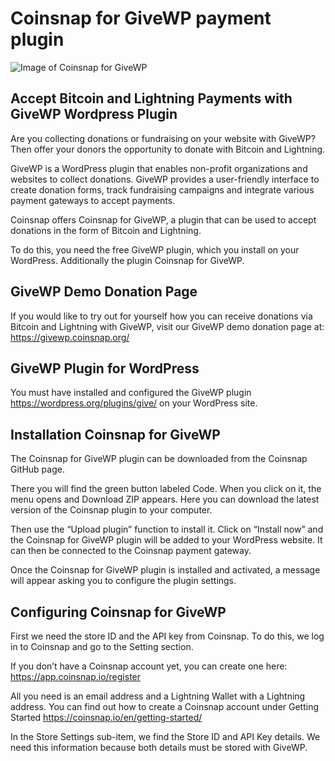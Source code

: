 # Coinsnap for GiveWP payment plugin #
![Image of Coinsnap for GiveWP](https://coinsnap.io/wp-content/uploads/2024/02/Coinsnap-for-GiveWP.png)
## Accept Bitcoin and Lightning Payments with GiveWP Wordpress Plugin ##
Are you collecting donations or fundraising on your website with GiveWP? Then offer your donors the opportunity to donate with Bitcoin and Lightning.

GiveWP is a WordPress plugin that enables non-profit organizations and websites to collect donations. GiveWP provides a user-friendly interface to create donation forms, track fundraising campaigns and integrate various payment gateways to accept payments.

Coinsnap offers Coinsnap for GiveWP, a plugin that can be used to accept donations in the form of Bitcoin and Lightning.

To do this, you need the free GiveWP plugin, which you install on your WordPress. Additionally the plugin Coinsnap for GiveWP.

## GiveWP Demo Donation Page
If you would like to try out for yourself how you can receive donations via Bitcoin and Lightning with GiveWP, visit our GiveWP demo donation page at: https://givewp.coinsnap.org/

## GiveWP Plugin for WordPress
You must have installed and configured the GiveWP plugin https://wordpress.org/plugins/give/ on your WordPress site.

## Installation Coinsnap for GiveWP
The Coinsnap for GiveWP plugin can be downloaded from the Coinsnap GitHub page.

There you will find the green button labeled Code. When you click on it, the menu opens and Download ZIP appears. Here you can download the latest version of the Coinsnap plugin to your computer.

Then use the “Upload plugin” function to install it. Click on “Install now” and the Coinsnap for GiveWP plugin will be added to your WordPress website. It can then be connected to the Coinsnap payment gateway.

Once the Coinsnap for GiveWP plugin is installed and activated, a message will appear asking you to configure the plugin settings.

## Configuring Coinsnap for GiveWP
First we need the store ID and the API key from Coinsnap. To do this, we log in to Coinsnap and go to the Setting section.

If you don’t have a Coinsnap account yet, you can create one here: https://app.coinsnap.io/register

All you need is an email address and a Lightning Wallet with a Lightning address. You can find out how to create a Coinsnap account under Getting Started https://coinsnap.io/en/getting-started/

In the Store Settings sub-item, we find the Store ID and API Key details. We need this information because both details must be stored with GiveWP.
